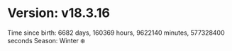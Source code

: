 # Version: v18.3.16
Time since birth: 6682 days, 160369 hours, 9622140 minutes, 577328400 seconds
Season: Winter ❄️
